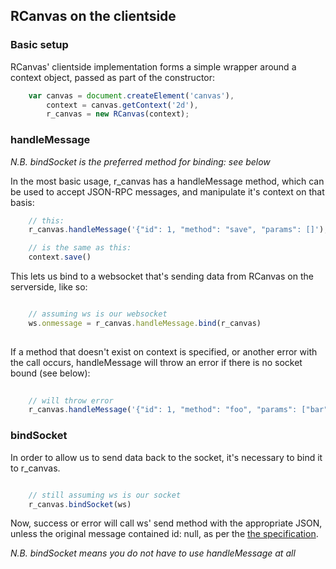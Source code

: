 ## RCanvas on the clientside


### Basic setup

RCanvas' clientside implementation forms a simple wrapper around a context object, passed as part of the constructor:

```javascript
    var canvas = document.createElement('canvas'),
        context = canvas.getContext('2d'),
        r_canvas = new RCanvas(context);

```

### handleMessage

*N.B. bindSocket is the preferred method for binding: see below*

In the most basic usage, r_canvas has a handleMessage method, which can be used to accept JSON-RPC messages, and manipulate it's context on that basis:

```javascript
    // this:
    r_canvas.handleMessage('{"id": 1, "method": "save", "params": []');

    // is the same as this:
    context.save()
```

This lets us bind to a websocket that's sending data from RCanvas on the serverside, like so:

```javascript

    // assuming ws is our websocket
    ws.onmessage = r_canvas.handleMessage.bind(r_canvas)
    
```

If a method that doesn't exist on context is specified, or another error with the call occurs, handleMessage will throw an error if there is no socket bound (see below):

```javascript
    
    // will throw error
    r_canvas.handleMessage('{"id": 1, "method": "foo", "params": ["bar"]');

```

### bindSocket

In order to allow us to send data back to the socket, it's necessary to bind it to r_canvas. 

```javascript

    // still assuming ws is our socket
    r_canvas.bindSocket(ws)

```

Now, success or error will call ws' send method with the appropriate JSON, unless the original message contained id: null, as per the [the specification](http://json-rpc.org/wiki/specification).

*N.B. bindSocket means you do not have to use handleMessage at all*
